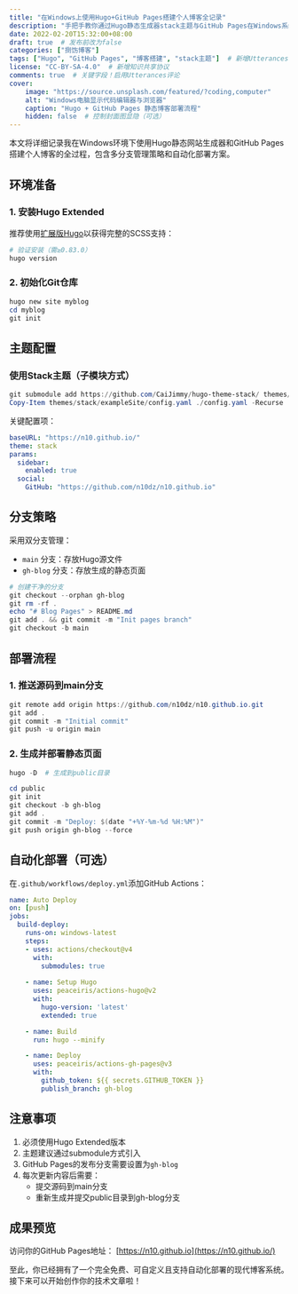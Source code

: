 ```yaml
---
title: "在Windows上使用Hugo+GitHub Pages搭建个人博客全记录"
description: "手把手教你通过Hugo静态生成器stack主题与GitHub Pages在Windows系统部署个人博客"  # 新增SEO摘要
date: 2022-02-20T15:32:00+08:00
draft: true  # 发布前改为false
categories: ["捯饬博客"]
tags: ["Hugo", "GitHub Pages", "博客搭建", "stack主题"]  # 新增Utterances标签
license: "CC-BY-SA-4.0"  # 新增知识共享协议
comments: true  # 关键字段！启用Utterances评论
cover:
    image: "https://source.unsplash.com/featured/?coding,computer"
    alt: "Windows电脑显示代码编辑器与浏览器"
    caption: "Hugo + GitHub Pages 静态博客部署流程"
    hidden: false  # 控制封面图显隐（可选）
---
```


本文将详细记录我在Windows环境下使用Hugo静态网站生成器和GitHub Pages搭建个人博客的全过程，包含多分支管理策略和自动化部署方案。

## 环境准备
### 1. 安装Hugo Extended
推荐使用[扩展版Hugo](https://github.com/gohugoio/hugo/releases)以获得完整的SCSS支持：
```powershell
# 验证安装（需≥0.83.0）
hugo version
```

### 2. 初始化Git仓库

```powershell
hugo new site myblog
cd myblog
git init
```

## 主题配置

### 使用Stack主题（子模块方式）

```powershell
git submodule add https://github.com/CaiJimmy/hugo-theme-stack/ themes/stack
Copy-Item themes/stack/exampleSite/config.yaml ./config.yaml -Recurse
```

关键配置项：

```yaml
baseURL: "https://n10.github.io/"
theme: stack
params:
  sidebar:
    enabled: true
  social:
    GitHub: "https://github.com/n10dz/n10.github.io"
```

## 分支策略

采用双分支管理：

- `main` 分支：存放Hugo源文件
- `gh-blog` 分支：存放生成的静态页面

```powershell
# 创建干净的分支
git checkout --orphan gh-blog
git rm -rf .
echo "# Blog Pages" > README.md
git add . && git commit -m "Init pages branch"
git checkout -b main
```

## 部署流程

### 1. 推送源码到main分支

```powershell
git remote add origin https://github.com/n10dz/n10.github.io.git
git add .
git commit -m "Initial commit"
git push -u origin main
```

### 2. 生成并部署静态页面

```powershell
hugo -D  # 生成到public目录

cd public
git init
git checkout -b gh-blog
git add .
git commit -m "Deploy: $(date "+%Y-%m-%d %H:%M")"
git push origin gh-blog --force
```

## 自动化部署（可选）

在`.github/workflows/deploy.yml`添加GitHub Actions：

```yaml
name: Auto Deploy
on: [push]
jobs:
  build-deploy:
    runs-on: windows-latest
    steps:
    - uses: actions/checkout@v4
      with:
        submodules: true
        
    - name: Setup Hugo
      uses: peaceiris/actions-hugo@v2
      with:
        hugo-version: 'latest'
        extended: true

    - name: Build
      run: hugo --minify

    - name: Deploy
      uses: peaceiris/actions-gh-pages@v3
      with:
        github_token: ${{ secrets.GITHUB_TOKEN }}
        publish_branch: gh-blog
```

## 注意事项

1. 必须使用Hugo Extended版本
2. 主题建议通过submodule方式引入
3. GitHub Pages的发布分支需要设置为`gh-blog`
4. 每次更新内容后需要：
   - 提交源码到main分支
   - 重新生成并提交public目录到gh-blog分支

## 成果预览

访问你的GitHub Pages地址：
[https://n10.github.io](https://n10.github.io/)

至此，你已经拥有了一个完全免费、可自定义且支持自动化部署的现代博客系统。接下来可以开始创作你的技术文章啦！